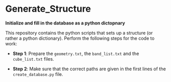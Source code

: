 # Generate_Structure
**Initialize and fill in the database as a python dictopnary**

This repository contains the python scripts that sets up a structure (or rather a python dictionary). Perform the following steps for the code to work:

* **Step 1**: Prepare the `geometry.txt`, the `band_list.txt` and the `cube_list.txt` files.

* **Step 2**: Make sure that the correct paths are given in the first lines of the `create_database.py` file.

